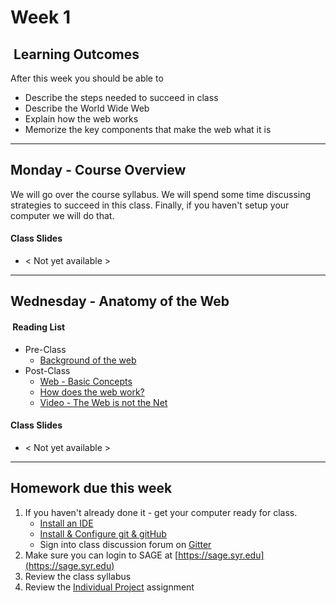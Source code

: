 # Week 1

## <i class="fa fa-star"></i>&nbsp;Learning Outcomes ###
After this week you should be able to 

- Describe the steps needed to succeed in class
- Describe the World Wide Web
- Explain how the web works
- Memorize the key components that make the web what it is

---  

## Monday - Course Overview 

We will go over the course syllabus. We will spend some time discussing strategies to succeed in this class. Finally, if you haven't setup your computer we will do that. 

#### Class Slides 

- &lt; Not yet available &gt;

---


## Wednesday - Anatomy of the Web ##

#### <i class="fa fa-book"></i>&nbsp;Reading List ###

- Pre-Class
    - <a href="https://launchschool.com/books/http/read/background" target="_blank">Background of the web</a>
- Post-Class
    - <a href="https://www.tutorialspoint.com/web_developers_guide/web_basic_concepts.htm" target="_blank">Web - Basic Concepts</a>
    - <a target="_blank" href="https://www.tutorialspoint.com/web_developers_guide/web_how_it_works.htm">How does the web work?</a>
    - <a target="_blank" href="https://www.youtube.com/watch?v=scWj1BMRHUA">Video - The Web is not the Net</a>

#### Class Slides 
- &lt; Not yet available &gt;

---  


## Homework due this week ###

1. If you haven't already done it - get your computer ready for class.
    - [Install an IDE](/computer-setup/#integrated-development-environment-ide)
    - [Install & Configure git & gitHub](/computer-setup/#git-github)
    - Sign into class discussion forum on [Gitter](https://gitter.im/iSchool-Syracuse-IST-263/F17-M005)
2. Make sure you can login to SAGE at [https://sage.syr.edu](https://sage.syr.edu)
3. Review the class syllabus
3. Review the [Individual Project](/projects/individual/) assignment

